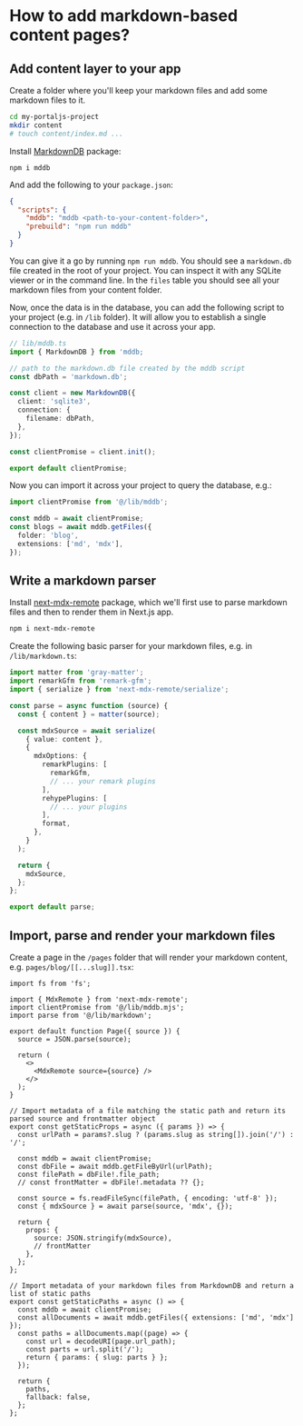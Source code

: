 # How to add markdown-based content pages?

## Add content layer to your app

Create a folder where you'll keep your markdown files and add some markdown files to it.

```sh
cd my-portaljs-project
mkdir content
# touch content/index.md ...
```

Install [MarkdownDB](https://github.com/datopian/markdowndb) package:

```
npm i mddb
```

And add the following to your `package.json`:

```json
{
  "scripts": {
    "mddb": "mddb <path-to-your-content-folder>",
    "prebuild": "npm run mddb"
  }
}
```

You can give it a go by running `npm run mddb`. You should see a `markdown.db` file created in the root of your project. You can inspect it with any SQLite viewer or in the command line. In the `files` table you should see all your markdown files from your content folder.

Now, once the data is in the database, you can add the following script to your project (e.g. in `/lib` folder). It will allow you to establish a single connection to the database and use it across your app.

```ts
// lib/mddb.ts
import { MarkdownDB } from 'mddb;

// path to the markdown.db file created by the mddb script
const dbPath = 'markdown.db';

const client = new MarkdownDB({
  client: 'sqlite3',
  connection: {
    filename: dbPath,
  },
});

const clientPromise = client.init();

export default clientPromise;
```

Now you can import it across your project to query the database, e.g.:

```ts
import clientPromise from '@/lib/mddb';

const mddb = await clientPromise;
const blogs = await mddb.getFiles({
  folder: 'blog',
  extensions: ['md', 'mdx'],
});
```

## Write a markdown parser

Install [next-mdx-remote](https://github.com/hashicorp/next-mdx-remote) package, which we'll first use to parse markdown files and then to render them in Next.js app.

```sh
npm i next-mdx-remote
```

Create the following basic parser for your markdown files, e.g. in `/lib/markdown.ts`:

```ts
import matter from 'gray-matter';
import remarkGfm from 'remark-gfm';
import { serialize } from 'next-mdx-remote/serialize';

const parse = async function (source) {
  const { content } = matter(source);

  const mdxSource = await serialize(
    { value: content },
    {
      mdxOptions: {
        remarkPlugins: [
          remarkGfm,
          // ... your remark plugins
        ],
        rehypePlugins: [
          // ... your plugins
        ],
        format,
      },
    }
  );

  return {
    mdxSource,
  };
};

export default parse;
```

## Import, parse and render your markdown files

Create a page in the `/pages` folder that will render your markdown content, e.g. `pages/blog/[[...slug]].tsx`:

```tsx
import fs from 'fs';

import { MdxRemote } from 'next-mdx-remote';
import clientPromise from '@/lib/mddb.mjs';
import parse from '@/lib/markdown';

export default function Page({ source }) {
  source = JSON.parse(source);

  return (
    <>
      <MdxRemote source={source} />
    </>
  );
}

// Import metadata of a file matching the static path and return its parsed source and frontmatter object
export const getStaticProps = async ({ params }) => {
  const urlPath = params?.slug ? (params.slug as string[]).join('/') : '/';

  const mddb = await clientPromise;
  const dbFile = await mddb.getFileByUrl(urlPath);
  const filePath = dbFile!.file_path;
  // const frontMatter = dbFile!.metadata ?? {};

  const source = fs.readFileSync(filePath, { encoding: 'utf-8' });
  const { mdxSource } = await parse(source, 'mdx', {});

  return {
    props: {
      source: JSON.stringify(mdxSource),
      // frontMatter
    },
  };
};

// Import metadata of your markdown files from MarkdownDB and return a list of static paths
export const getStaticPaths = async () => {
  const mddb = await clientPromise;
  const allDocuments = await mddb.getFiles({ extensions: ['md', 'mdx'] });
  const paths = allDocuments.map((page) => {
    const url = decodeURI(page.url_path);
    const parts = url.split('/');
    return { params: { slug: parts } };
  });

  return {
    paths,
    fallback: false,
  };
};
```
